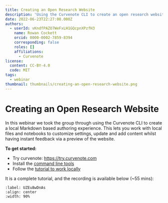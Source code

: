 ```yaml
---
title: Creating an Open Research Website
description: 'Using the Curvenote CLI to create an open research website with a local Markdown based authoring experience.'
date: 2022-06-23T22:27:00.000Z
authors:
  - userId: vKndfPAZO7WeFxLH1GQcpnXPzfH3
    name: Rowan Cockett
    orcid: 0000-0002-7859-8394
    corresponding: false
    roles: []
    affiliations:
      - Curvenote
license:
  content: CC-BY-4.0
  code: MIT
tags:
  - webinar
thumbnail: thumbnails/creating-an-open-research-website.png
---
```


# Creating an Open Research Website

In this webinar we took the group through using the Curvenote CLI to create a local Markdown based authoring experience. This lets you work with local files and notebooks to customize settings, update and add content whilst having instant feedback via a preview of the website.

**To get started:**

- Try curvenote: <https://try.curvenote.com>
- Install the [command line tools](https://curvenote.com/docs/cli/installing)
- Follow the [tutorial to work locally](https://curvenote.com/docs/web/tutorial-deploy-local)

It is a complete tutorial, and the recording is available below (\~55 mins):

```{iframe} https://www.youtube-nocookie.com/embed/LviMD9zE3FM
:label: UZEu8wDnAs
:align: center
:width: 90%
```
